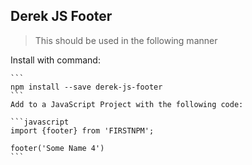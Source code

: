 ## Derek JS Footer

>This should be used in the following manner

Install with command:

    ```
    npm install --save derek-js-footer
    ```
    Add to a JavaScript Project with the following code:

    ```javascript
    import {footer} from 'FIRSTNPM';

    footer('Some Name 4')
    ```